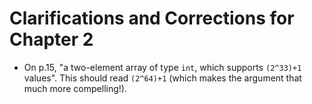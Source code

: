 # Clarifications and Corrections for Chapter 2

* On p.15, "a two-element array of type `int`, which supports `(2^33)+1` values". This should read `(2^64)+1` (which makes the argument that much more compelling!).